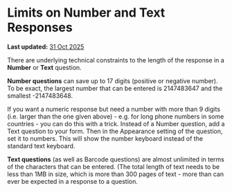 # Limits on Number and Text Responses
**Last updated:** <a href="https://github.com/kobotoolbox/docs/blob/0050a936217ec4b5b9cf44a66826778898ed29d5/source/number_text_responses.md" class="reference">31 Oct 2025</a>


There are underlying technical constraints to the length of the response in a **Number** or **Text** question.
 
**Number questions** can save up to 17 digits (positive or negative number). To be exact, the largest number that can be entered is 2147483647 and the smallest -2147483648.
 
If you want a numeric response but need a number with more than 9 digits (i.e. larger than the one given above) - e.g. for long phone numbers in some countries - you can do this with a trick. Instead of a Number question, add a Text question to your form. Then in the Appearance setting of the question, set it to numbers. This will show the number keyboard instead of the standard text keyboard. 

**Text questions** (as well as Barcode questions) are almost unlimited in terms of the characters that can be entered. (The total length of text needs to be less than 1MB in size, which is more than 300 pages of text - more than can ever be expected in a response to a question.

